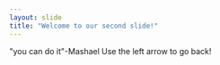 ```yaml
---
layout: slide
title: "Welcome to our second slide!"
---
```

"you can do it"-Mashael 
Use the left arrow to go back!

